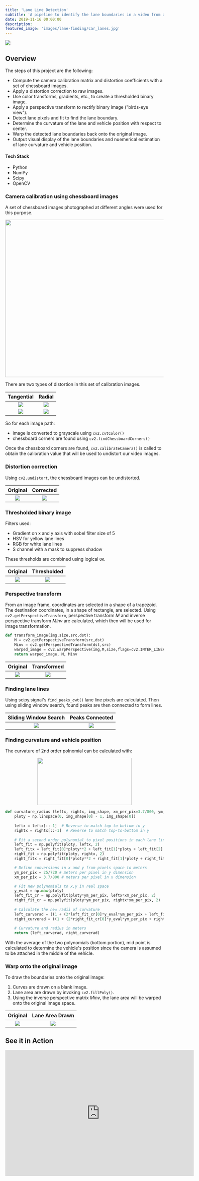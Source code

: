 ```yaml
---
title: 'Lane Line Detection'
subtitle: 'A pipeline to identify the lane boundaries in a video from a front-facing camera on a car.'
date: 2019-11-16 00:00:00
description:
featured_image: 'images/lane-finding/car_lanes.jpg'
---
```


![](/images/lane-finding/lane-finding.gif)

## Overview
The steps of this project are the following:
* Compute the camera calibration matrix and distortion coefficients with a set of chessboard images.
* Apply a distortion correction to raw images.
* Use color transforms, gradients, etc., to create a thresholded binary image.
* Apply a perspective transform to rectify binary image ("birds-eye view").
* Detect lane pixels and fit to find the lane boundary.
* Determine the curvature of the lane and vehicle position with respect to center.
* Warp the detected lane boundaries back onto the original image.
* Output visual display of the lane boundaries and nuemerical estimation of lane curvature and vehicle position.

#### Tech Stack
* Python
* NumPy
* Scipy
* OpenCV

### Camera calibration using chessboard images
A set of chessboard images photographed at different angles were used for this purpose. 

<p align="center">
  <img width="600" height="500" src="../images/lane-finding/1.png">
</p>

There are two types of distortion in this set of calibration images.

| Tangential    | Radial           |
|:-------------:|:-------------:|
| ![](/images/lane-finding/calibration2.jpg)     | ![](/images/lane-finding/calibration1.jpg)|
| ![](/images/lane-finding/tangential_distortion_formula.png)     | ![](/images/lane-finding/radial_distortion_formula.png)      |

So for each image path:
* image is converted to grayscale using `cv2.cvtColor()`
* chessboard corners are found using `cv2.findChessboardCorners()`

Once the chessboard corners are found, `cv2.calibrateCamera()` is called to obtain the calibration value that will be used to undistort our video images. 

### Distortion correction

Using `cv2.undistort`, the chessboard images can be undistorted.

| Original    | Corrected           |
|:-------------:|:-------------:|
| ![](/images/lane-finding/undistort_1.png)     | ![](/images/lane-finding/undistort_2.png)|

### Thresholded binary image

Filters used:
* Gradient on x and y axis with sobel filter size of 5
* HSV for yellow lane lines
* RGB for white lane lines
* S channel with a mask to suppress shadow

These thresholds are combined using logical `OR`.

| Original    | Thresholded           |
|:-------------:|:-------------:|
| ![](/images/lane-finding/binary1.png)     | ![](/images/lane-finding/binary2.png)|

### Perspective transform

From an image frame, coordinates are selected in a shape of a trapezoid. The destination coordinates, in a shape of rectangle, are selected. Using `cv2.getPerspectiveTransform`, perspective transform *M* and inverse perspective transform *Minv* are calculated, which then will be used for image transformation.

```python
def transform_image(img,size,src,dst):
    M = cv2.getPerspectiveTransform(src,dst)
    Minv = cv2.getPerspectiveTransform(dst,src)
    warped_image = cv2.warpPerspective(img,M,size,flags=cv2.INTER_LINEAR)
    return warped_image, M, Minv
```

| Original    | Transformed           |
|:-------------:|:-------------:|
| ![](/images/lane-finding/pt_1.png)     | ![](/images/lane-finding/pt_2.png)|

### Finding lane lines

Using scipy.signal's `find_peaks_cwt()` lane line pixels are calculated. Then using sliding window search, found peaks are then connected to form lines. 

| Sliding Window Search    | Peaks Connected            |
|:-------------:|:-------------:|
| ![](/images/lane-finding/fll_1.png)     | ![](/images/lane-finding/fll_2.png)|

### Finding curvature and vehicle position

The curvature of 2nd order polnomial can be calculated with:

<p align="center">
  <img width="300" height="150" src="../images/lane-finding/fcv.png">
</p>

```python
def curvature_radius (leftx, rightx, img_shape, xm_per_pix=3.7/800, ym_per_pix = 25/720):
    ploty = np.linspace(0, img_shape[0] - 1, img_shape[0])
    
    leftx = leftx[::-1]  # Reverse to match top-to-bottom in y
    rightx = rightx[::-1]  # Reverse to match top-to-bottom in y
    
    # Fit a second order polynomial to pixel positions in each lane line
    left_fit = np.polyfit(ploty, leftx, 2)
    left_fitx = left_fit[0]*ploty**2 + left_fit[1]*ploty + left_fit[2]
    right_fit = np.polyfit(ploty, rightx, 2)
    right_fitx = right_fit[0]*ploty**2 + right_fit[1]*ploty + right_fit[2]

    # Define conversions in x and y from pixels space to meters
    ym_per_pix = 25/720 # meters per pixel in y dimension
    xm_per_pix = 3.7/800 # meters per pixel in x dimension

    # Fit new polynomials to x,y in real space
    y_eval = np.max(ploty)
    left_fit_cr = np.polyfit(ploty*ym_per_pix, leftx*xm_per_pix, 2)
    right_fit_cr = np.polyfit(ploty*ym_per_pix, rightx*xm_per_pix, 2)
    
    # Calculate the new radii of curvature
    left_curverad = ((1 + (2*left_fit_cr[0]*y_eval*ym_per_pix + left_fit_cr[1])**2)**1.5) / np.absolute(2*left_fit_cr[0])
    right_curverad = ((1 + (2*right_fit_cr[0]*y_eval*ym_per_pix + right_fit_cr[1])**2)**1.5) / np.absolute(2*right_fit_cr[0])
    
    # Curvature and radius in meters
    return (left_curverad, right_curverad)
```

With the average of the two polynomials (bottom portion), mid point is calculated to determine the vehicle's position since the camera is assumed to be attached in the middle of the vehicle. 

### Warp onto the original image

 To draw the boundaries onto the original image:
 1. Curves are drawn on a blank image.
 2. Lane area are drawn by invoking `cv2.fillPoly()`.
 3. Using the inverse perspective matrix *Minv*, the lane area will be warped onto the original image space.

| Original    | Lane Area Drawn           |
|:-------------:|:-------------:|
| ![](/images/lane-finding/woi_1.png)     | ![](/images/lane-finding/woi_2.png)|

## See it in Action

<p align="center">
    <iframe width="600" height="400" src="https://www.youtube.com/embed/ng9edgddoms" frameborder="0" allow="accelerometer; autoplay; encrypted-media; gyroscope; picture-in-picture" allowfullscreen></iframe>
</p>